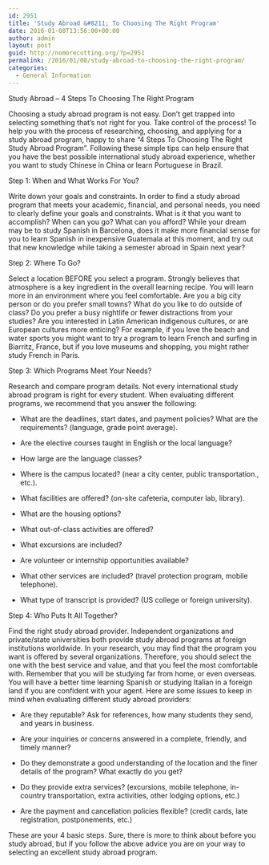 ```yaml
---
id: 2951
title: 'Study Abroad &#8211; To Choosing The Right Program'
date: 2016-01-08T13:56:00+00:00
author: admin
layout: post
guid: http://nomorecutting.org/?p=2951
permalink: /2016/01/08/study-abroad-to-choosing-the-right-program/
categories:
  - General Information
---
```

Study Abroad &#8211; 4 Steps To Choosing The Right Program

Choosing a study abroad program is not easy. Don&#8217;t get trapped into selecting something that&#8217;s not right for you. Take control of the process! To help you with the process of researching, choosing, and applying for a study abroad program, happy to share &#8220;4 Steps To Choosing The Right Study Abroad Program&#8221;. Following these simple tips can help ensure that you have the best possible international study abroad experience, whether you want to study Chinese in China or learn Portuguese in Brazil.

Step 1: When and What Works For You?

Write down your goals and constraints. In order to find a study abroad program that meets your academic, financial, and personal needs, you need to clearly define your goals and constraints. What is it that you want to accomplish? When can you go? What can you afford? While your dream may be to study Spanish in Barcelona, does it make more financial sense for you to learn Spanish in inexpensive Guatemala at this moment, and try out that new knowledge while taking a semester abroad in Spain next year?

Step 2: Where To Go?

Select a location BEFORE you select a program. Strongly believes that atmosphere is a key ingredient in the overall learning recipe. You will learn more in an environment where you feel comfortable. Are you a big city person or do you prefer small towns? What do you like to do outside of class? Do you prefer a busy nightlife or fewer distractions from your studies? Are you interested in Latin American indigenous cultures, or are European cultures more enticing? For example, if you love the beach and water sports you might want to try a program to learn French and surfing in Biarritz, France, but if you love museums and shopping, you might rather study French in Paris.

Step 3: Which Programs Meet Your Needs?

Research and compare program details. Not every international study abroad program is right for every student. When evaluating different programs, we recommend that you answer the following:

* What are the deadlines, start dates, and payment policies? What are the requirements? (language, grade point average).
      
* Are the elective courses taught in English or the local language?
      
* How large are the language classes?
      
* Where is the campus located? (near a city center, public transportation., etc.).
      
* What facilities are offered? (on-site cafeteria, computer lab, library).
      
* What are the housing options?
      
* What out-of-class activities are offered?
      
* What excursions are included?
      
* Are volunteer or internship opportunities available?
      
* What other services are included? (travel protection program, mobile telephone).
      
* What type of transcript is provided? (US college or foreign university). 

Step 4: Who Puts It All Together?

Find the right study abroad provider. Independent organizations and private/state universities both provide study abroad programs at foreign institutions worldwide. In your research, you may find that the program you want is offered by several organizations. Therefore, you should select the one with the best service and value, and that you feel the most comfortable with. Remember that you will be studying far from home, or even overseas. You will have a better time learning Spanish or studying Italian in a foreign land if you are confident with your agent. Here are some issues to keep in mind when evaluating different study abroad providers:

* Are they reputable? Ask for references, how many students they send, and years in business.
      
* Are your inquiries or concerns answered in a complete, friendly, and timely manner?
      
* Do they demonstrate a good understanding of the location and the finer details of the program? What exactly do you get?
      
* Do they provide extra services? (excursions, mobile telephone, in-country transportation, extra activities, other lodging options, etc.)
      
* Are the payment and cancellation policies flexible? (credit cards, late registration, postponements, etc.) 

These are your 4 basic steps. Sure, there is more to think about before you study abroad, but if you follow the above advice you are on your way to selecting an excellent study abroad program.